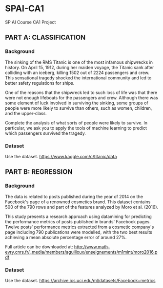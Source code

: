 # SPAI-CA1
 SP AI Course CA1 Project

## PART A: CLASSIFICATION 
### Background
The sinking of the RMS Titanic is one of the most infamous shipwrecks in history.  On April 15, 1912, during her maiden voyage, the Titanic sank after colliding with an iceberg, killing 1502 out of 2224 passengers and crew. This sensational tragedy shocked the international community and led to better safety regulations for ships.

One of the reasons that the shipwreck led to such loss of life was that there were not enough lifeboats for the passengers and crew. Although there was some element of luck involved in surviving the sinking, some groups of people were more likely to survive than others, such as women, children, and the upper-class.

Complete the analysis of what sorts of people were likely to survive. In particular, we ask you to apply the tools of machine learning to predict which passengers survived the tragedy.

### Dataset
Use the dataset.
https://www.kaggle.com/c/titanic/data

## PART B: REGRESSION 
### Background
The data is related to posts published during the year of 2014 on the Facebook's page of a renowned cosmetics brand. This dataset contains 500 of the 790 rows and part of the features analyzed by Moro et al. (2016).

This study presents a research approach using datamining for predicting the performance metrics of posts published in brands' Facebook pages. Twelve posts' performance metrics extracted from a cosmetic company's page including 790 publications were modelled, with the two best results achieving a mean absolute percentage error of around 27%.

Full article can be downloaded at:
http://www.math-evry.cnrs.fr/_media/members/aguilloux/enseignements/m1mint/moro2016.pdf

### Dataset
Use the dataset.
https://archive.ics.uci.edu/ml/datasets/Facebook+metrics 
